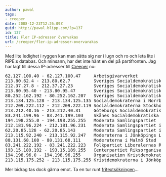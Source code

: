 ```yaml
---
author: pawal
tags:
- creeper
date: 2008-12-23T12:26:09Z
guid: http://pawal.blipp.com/?p=137
id: 137
title: Fler IP-adresser övervakas
url: /creeper/fler-ip-adresser-overvarakas
---
```


Med lite ledighet i ryggen kan man sätta sig ner i lugn och ro och
leta lite i RIPE:s databas. Och minsann, har det inte hänt en del på
partifronten. Jag har lagt till dessa IP-adresser till <a
href="http://gnuheter.com/creeper/senaste">Creeper</a> nu:

<pre>62.127.100.40 - 62.127.100.47     Arbetsgivarverket
213.80.62.4 - 213.80.62.7         Sveriges Socialdemokratiska Arbetareparti
212.37.27.8 - 212.37.27.23        Sveriges Socialdemokratiska Arbetareparti
213.80.95.40 - 213.80.95.47       Sveriges Socialdemokratiska Arbetareparti
80.252.162.192 - 80.252.162.207   Sveriges Socialdemokratiska Arbetareparti
213.134.125.128 - 213.134.125.135 Socialdemokraterna i Norrbotten
212.209.222.112 - 212.209.222.119 Socialdemokraterna Stockholms Län
213.212.40.16 - 213.212.40.31     Göteborgs Socialdemokratiska Partidistrikt
83.241.199.96 - 83.241.199.103    Skånes Socialdemokratiska Partidistrikt
194.198.255.0 - 194.198.255.255   Moderata Samlingspartiet
212.181.96.224 - 212.181.96.231   Moderata Samlingspartiet i Göteborg
62.20.85.128 - 62.20.85.143       Moderata Samlingspartiet i Halland
213.115.92.240 - 213.115.92.247   Moderaterna i Jönköpings Län
88.131.68.108 - 88.131.68.111     Moderaterna i Malmö Stad
83.241.222.192 - 83.241.222.223   Folkpartiet Liberalernas Riksorganisation
193.15.189.192 - 193.15.189.255   Centerpartiet Riksorganisationen
194.198.96.0 - 194.198.96.255     Organisation Kristdemokraterna
213.115.175.252 - 213.115.175.255 Kristdemokraterna i Jönköpings län
</pre>

Mer bidrag tas dock gärna emot. Ta en tur runt <a
href="http://www.ripe.net/db/whois-free.html">fritextsökningen</a>...
